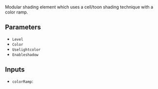 Modular shading element which uses a cell/toon shading technique with a color ramp.

## Parameters

* `Level`
* `Color`
* `Uselightcolor`
* `Enableshadow`

## Inputs

* `colorRamp`: 